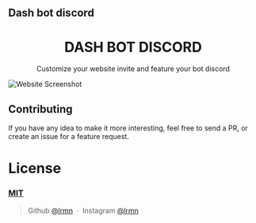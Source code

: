 ## Dash bot discord

<h1 align="center">
  DASH BOT DISCORD
</h1>

<p align="center"> 
  Customize your website invite and feature your bot discord
</p>

![Website Screenshot](https://cdn.discordapp.com/attachments/1091159871447109742/1092967662759461025/Screenshot_2023-04-05_at_07-22-40_Mew_Meow_-_Dashboard.png)

## Contributing

If you have any idea to make it more interesting, feel free to send a PR, or create an issue for a feature request.

#  License

### [MIT](LICENSE)

> Github [@lrmn](https://github.com/lrmn) &nbsp;&middot;&nbsp;
> Instagram [@lrmn](https://instagram.com/lrmn)
